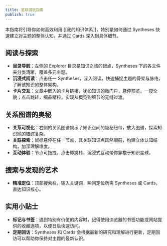```yaml
---
title: 星球游玩指南
publish: true
---
```


本指南将引导你如何高效利用 [[我的知识体系]]，特别是如何通过 Syntheses 快速建立对主题的整体认知，并通过 Cards 深入到具体细节。

## 阅读与探索

- **目录导航**：左侧的 Explorer 目录是知识之旅的起点，Syntheses 下的各文件夹分类清晰，覆盖多元主题。
- **沉浸式阅读**：点击任一 Syntheses，深入阅读，快速捕捉主题的骨架与脉络，了解该知识的整体架构。
- **卡片交互**：文章中嵌入的卡片链接，犹如知识的微门户，悬停预览，一窥全貌；点击跳转，细品精粹，实现从概览到细节的无缝过渡。

## 关系图谱的奥秘

- **关系可视化**：右侧的关系图谱揭示了知识点间的隐秘纽带，放大图谱，探索知识网的错综复杂。
- **关联探索**：鼠标悬停在任一节点，其关联知识点跃然眼前，构建立体认知结构，加深理解维度。
- **互动体验**：节点可拖拽，点击即跳转，沉浸式互动带你穿梭于知识星球。

## 搜索与发现的艺术

- **精准定位**：顶部搜索栏，输入关键词，瞬间定位所需 Syntheses 或 Cards，直达知识核心。

## 实用小贴士

- **标记与书签**：遇到特别有价值的内容时，记得使用浏览器的书签功能或网站提供的收藏选项，以便日后快速访问。
- **定期回访**：Syntheses 和 Cards 会根据最新的研究和理解进行更新，定期回访可以帮助你保持对主题的最新认识。
